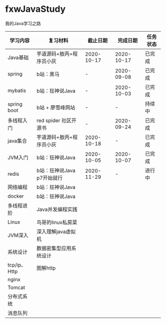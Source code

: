 # fxwJavaStudy
我的Java学习之路
     
|学习内容|复习材料|截止日期|完成日期|任务状态
------|------|------|------|------|
Java基础|芋道源码+敖丙+程序员小灰|2020-10-17|2020-10-17|已完成	 
spring|b站：黑马|-|2020-09-08|	已完成	 
mybatis|b站：狂神说Java|-|2020-10-03|已完成	 
spring boot|b站 + 廖雪峰网站|-|-|持续中	 
多线程入门|red spider 社区开源书|-|2020-09-24|已完成	 
java集合|芋道源码+敖丙+程序员小灰|2020-10-18|-|已完成	 
JVM入门|b站：狂神说Java|2020-10-05|2020-10-07|已完成	 	 	 
redis|b站：狂神说Java p7开始就行|2020-11-29|-|进行中
网络编程|b站：狂神说Java
docker|b站：狂神说Java
多线程进阶|Java并发编程实践
Linux|鸟哥的linux私房菜	
JVM深入|	深入理解java虚拟机
系统设计|数据密集型应用系统设计
tcp/ip、Http|图解http 	 	 
nginx||||| 	 	 	 
Tomcat||||| 		 	 	 	 	 	 	 	 	 	 	 	 	 
分布式系统||||| 	 	 	 	 	 
消息队列||||| 	